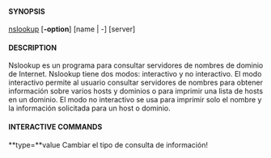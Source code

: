 #### **SYNOPSIS**

[nslookup](https://manpages.ubuntu.com/manpages/bionic/en/man1/nslookup.1.html) [**-option**] [name | -] [server]

#### **DESCRIPTION**

Nslookup es un programa para consultar servidores de nombres de dominio de Internet.  Nslookup tiene dos modos:
interactivo y no interactivo.  El modo interactivo permite al usuario consultar servidores de nombres
para obtener información sobre varios hosts y dominios o para imprimir una lista de hosts en un dominio.
El modo no interactivo se usa para imprimir solo el nombre y la información solicitada para un host o dominio.

#### **INTERACTIVE** **COMMANDS**

**type=**value
       Cambiar el tipo de consulta de información!



